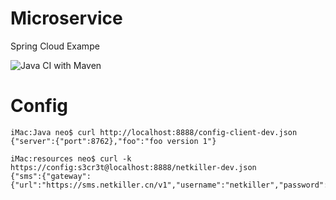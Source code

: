 # Microservice
Spring Cloud Exampe

![Java CI with Maven](https://github.com/netkiller/Microservice/workflows/Java%20CI%20with%20Maven/badge.svg)

# Config

	iMac:Java neo$ curl http://localhost:8888/config-client-dev.json
	{"server":{"port":8762},"foo":"foo version 1"}
	
	iMac:resources neo$ curl -k https://config:s3cr3t@localhost:8888/netkiller-dev.json
	{"sms":{"gateway":{"url":"https://sms.netkiller.cn/v1","username":"netkiller","password":"123456"}}}
	
	